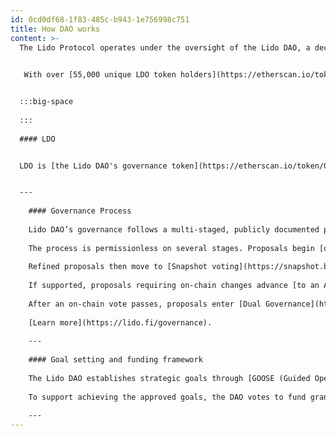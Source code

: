 ```yaml
---
id: 0cd0df68-1f83-485c-b943-1e756998c751
title: How DAO works
content: >-
  The Lido Protocol operates under the oversight of the Lido DAO, a decentralized autonomous organization governed by LDO token holders. The DAO manages key aspects of the protocol, including operator selection for permissioned modules, parameter adjustments, and upgrades through a phased governance process.
    

   With over [55,000 unique LDO token holders](https://etherscan.io/token/0x5a98fcbea516cf06857215779fd812ca3bef1b32), the Lido DAO stewards the protocol towards community and decentralization alignment. Additional safeguard for the protocol is provided by stETH holders via [the Dual Governance system](https://blog.lido.fi/dual-governance-101-explainer/) that allows them to delay contentious proposals before execution.


  :::big-space
  
  :::
  
  #### LDO


  LDO is [the Lido DAO's governance token](https://etherscan.io/token/0x5a98fcbea516cf06857215779fd812ca3bef1b32). Built on the ERC-20 standard, it includes balance snapshotting functionality that calculates voting power based on token holdings from the block before voting begins. This prevents vote manipulation through last-minute market trades.


  ---
    
    #### Governance Process
    
    Lido DAO’s governance follows a multi-staged, publicly documented process designed to balance efficient decision-making, security, and transparency.
    
    The process is permissionless on several stages. Proposals begin [on the Research Forum](https://research.lido.fi/), where anyone can submit proposals and engage in community discussions.
    
    Refined proposals then move to [Snapshot voting](https://snapshot.box/#/s:lido-snapshot.eth) (requires 1,000 LDO to initiate; with insufficient balance, DAO Ops can help to submit).
    
    If supported, proposals requiring on-chain changes advance [to an Aragon vote](https://vote.lido.fi/) divided into two phases (a main phase and an objection‑only phase).
    
    After an on-chain vote passes, proposals enter [Dual Governance](https://dg.lido.fi/), a dynamic timelock that allows stETH holders to review the decision and, if opposition arises, extend the execution delay.
    
    [Learn more](https://lido.fi/governance).
    
    ---
    
    #### Goal setting and funding framework
    
    The Lido DAO establishes strategic goals through [GOOSE (Guided Open Objective Setting Exercise)](https://research.lido.fi/t/the-guided-open-objective-setting-exercise-goose-proposal-a-genesis-step-to-jump-start-a-dao-wide-goal-setting-exercise-and-cadence/5355), an open process that sets one - and three-year objectives. Proposals are submitted on the Research Forum, refined through community discussion, and approved via Snapshot vote.
    
    To support achieving the approved goals, the DAO votes to fund grants using [the Ecosystem Grants gRequests (EGGs) framework](https://research.lido.fi/t/ecosystem-grants-grequest-egg-a-budget-request-framework-in-the-service-of-goose/6053).
    
    ---
---
```

